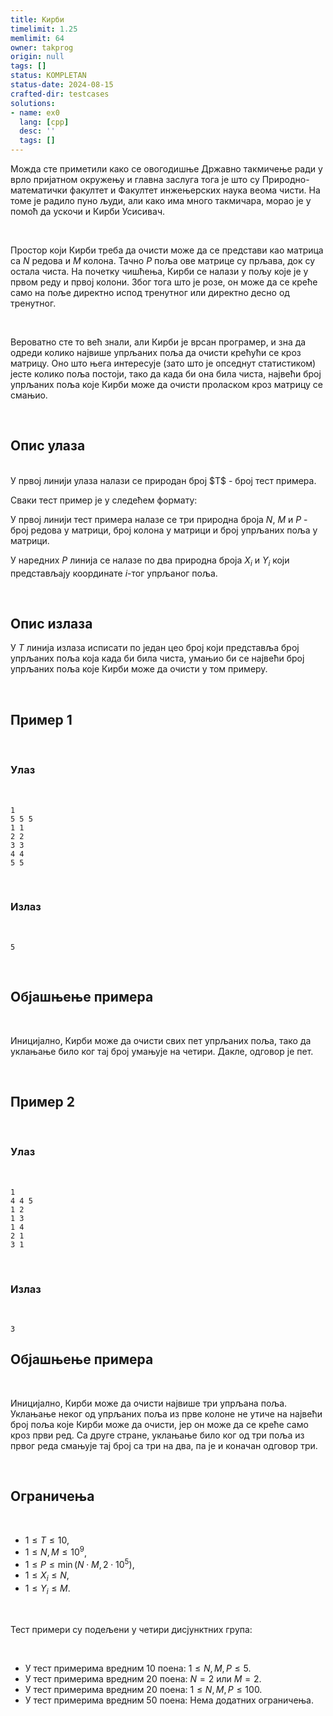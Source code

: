 ```yaml
---
title: Кирби
timelimit: 1.25
memlimit: 64
owner: takprog
origin: null
tags: []
status: KOMPLETAN
status-date: 2024-08-15
crafted-dir: testcases
solutions:
- name: ex0
  lang: [cpp]
  desc: ''
  tags: []
---
```


Можда сте приметили како се овогодишње Државно такмичење ради у врло пријатном окружењу и главна заслуга тога је што су Природно-математички факултет и Факултет инжењерских наука веома чисти. На томе је радило пуно људи, али како има много такмичара, морао је у помоћ да ускочи и Кирби Усисивач.

<br>

Простор који Кирби треба да очисти може да се представи као матрица са $N$ редова и $M$ колона. Тачно $P$ поља ове матрице су прљава, док су остала чиста. На почетку чишћења, Кирби се налази у пољу које је у првом реду и првој колони. Због тога што је розе, он може да се креће само на поље директно испод тренутног или директно десно од тренутног.

<br>

Вероватно сте то већ знали, али Кирби је врсан програмер, и зна да одреди колико највише упрљаних поља да очисти крећући се кроз матрицу. Оно што њега интересује (зато што је опседнут статистиком) јесте колико поља постоји, тако да када би она била чиста, највећи број упрљаних поља које Кирби може да очисти проласком кроз матрицу се смањио. 

<br>

## Опис улаза

<br>
У првој линији улаза налази се природан број $T$ - број тест примера.

Сваки тест пример је у следећем формату:

У првој линији тест примера налазе се три природна броја $N$, $M$ и $P$ - број редова у матрици, број колона у матрици и број упрљаних поља у матрици.

У наредних $P$ линија се налазе по два природна броја $X_i$ и $Y_i$ који представљају координате $i$-тог упрљаног поља.

<br>

## Опис излаза

У $T$ линија излаза исписати по један цео број који представља број упрљаних поља која када би била чиста, умањио би се највећи број упрљаних поља које Кирби може да очисти у том примеру.

<br>

## Пример 1

<br>

### Улаз

<br>

```
1
5 5 5
1 1
2 2
3 3
4 4
5 5
```

<br>


### Излаз

<br>

```
5
```

<br>

## Објашњење примера

<br>

Иницијално, Кирби може да очисти свих пет упрљаних поља, тако да уклањање било ког тај број умањује на четири. Дакле, одговор је пет.

<br>

## Пример 2

<br>

### Улаз

<br>

```
1
4 4 5
1 2
1 3
1 4
2 1
3 1
```

<br>


### Излаз

<br>

```
3
```

## Објашњење примера

<br>

Иницијално, Кирби може да очисти највише три упрљана поља. Уклањање неког од упрљаних поља из прве колоне не утиче на највећи број поља које Кирби може да очисти, јер он може да се креће само кроз први ред. Са друге стране, уклањање било ког од три поља из првог реда смањује тај број са три на два, па је и коначан одговор три.

<br>

## Ограничења

<br>

- $1 \leq T \leq 10$,
- $1 \leq N,M \leq 10^9$,
- $1 \leq P \leq \min(N\cdot M, 2\cdot 10^5)$,
- $1 \leq X_i \leq N$,
- $1 \leq Y_i \leq M$.
  
<br>

Тест примери су подељени у четири дисјунктних група:

<br>

- У тест примерима вредним 10 поена: $1 \leq N,M,P \leq 5$.
- У тест примерима вредним 20 поена: $N = 2$ или $M=2$.
- У тест примерима вредним 20 поена: $1 \leq N,M,P \leq 100$.
- У тест примерима вредним 50 поена: Нема додатних ограничења.



